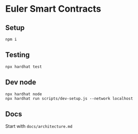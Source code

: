 # Euler Smart Contracts

## Setup

    npm i

## Testing

    npx hardhat test

## Dev node

    npx hardhat node
    npx hardhat run scripts/dev-setup.js --network localhost

## Docs

Start with `docs/architecture.md`

